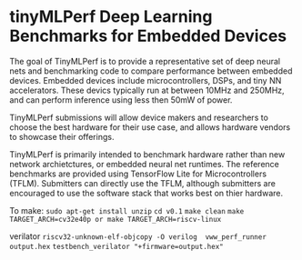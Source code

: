 # tinyMLPerf Deep Learning Benchmarks for Embedded Devices

The goal of TinyMLPerf is to provide a representative set of deep neural nets
and benchmarking code to compare performance between embedded devices. Embedded
devices include microcontrollers, DSPs, and tiny NN accelerators.  These devics
typically run at between 10MHz and 250MHz, and can perform inference using less
then 50mW of power.

TinyMLPerf submissions will allow device makers and researchers to choose the
best hardware for their use case, and allows hardware vendors to showcase their
offerings.

TinyMLPerf is primarily intended to benchmark hardware rather than new network
archietctures, or embedded neural net runtimes. The reference benchmarks are provided using
TensorFlow Lite for Microcontrollers (TFLM). Submitters can directly use the TFLM, although 
submitters are encouraged to use the software stack that works best on thier hardware.

To make:
`sudo apt-get install unzip` 
`cd v0.1`
`make clean`
`make TARGET_ARCH=cv32e40p or make TARGET_ARCH=riscv-linux`

verilator 
`riscv32-unknown-elf-objcopy -O verilog  vww_perf_runner output.hex`
`testbench_verilator "+firmware=output.hex"`


